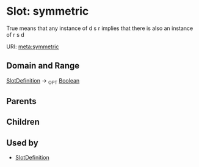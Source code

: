 
# Slot: symmetric


True means that any instance of  d s r implies that there is also an instance of r s d

URI: [meta:symmetric](https://w3id.org/biolink/biolinkml/meta/symmetric)


## Domain and Range

[SlotDefinition](SlotDefinition.md) ->  <sub>OPT</sub> [Boolean](types/Boolean.md)

## Parents


## Children


## Used by

 * [SlotDefinition](SlotDefinition.md)
